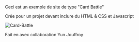 Ceci est un exemple de site de type "Card Battle"


Crée pour un projet devant inclure du HTML & CSS et Javascript


![Card-Battle](https://github.com/Eddykoneko/CardBattle2/assets/128144776/201a4221-6ad3-4f53-8ffb-476d1fc71a58)



Fait en avec collaboration Yun Jouffroy
